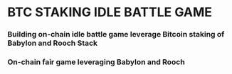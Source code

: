 # BTC STAKING IDLE BATTLE GAME

### Building on-chain idle battle game leverage Bitcoin staking of Babylon and Rooch Stack

### On-chain fair game leveraging Babylon and Rooch
